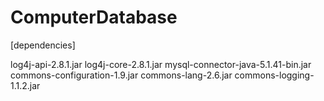 # ComputerDatabase

[dependencies]

log4j-api-2.8.1.jar
log4j-core-2.8.1.jar
mysql-connector-java-5.1.41-bin.jar
commons-configuration-1.9.jar
commons-lang-2.6.jar
commons-logging-1.1.2.jar